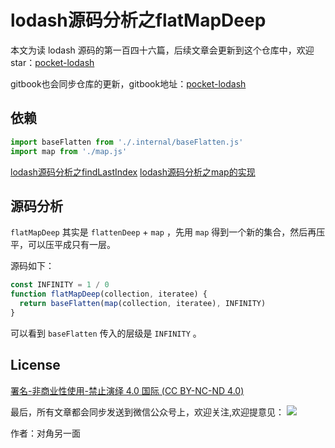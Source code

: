 # lodash源码分析之flatMapDeep

本文为读 lodash 源码的第一百四十六篇，后续文章会更新到这个仓库中，欢迎 star：[pocket-lodash](https://github.com/yeyuqiudeng/pocket-lodash)

gitbook也会同步仓库的更新，gitbook地址：[pocket-lodash](https://www.gitbook.com/book/yeyuqiudeng/pocket-lodash/details)

## 依赖

```javascript
import baseFlatten from './.internal/baseFlatten.js'
import map from './map.js'
```
[lodash源码分析之findLastIndex](internal/baseFlatten.md)
[lodash源码分析之map的实现](./map.md)

## 源码分析

`flatMapDeep` 其实是 `flattenDeep` + `map` ，先用 `map` 得到一个新的集合，然后再压平，可以压平成只有一层。

源码如下：

```javascript
const INFINITY = 1 / 0
function flatMapDeep(collection, iteratee) {
  return baseFlatten(map(collection, iteratee), INFINITY)
}
```

可以看到 `baseFlatten` 传入的层级是 `INFINITY` 。

## License

[署名-非商业性使用-禁止演绎 4.0 国际 (CC BY-NC-ND 4.0)](http://creativecommons.org/licenses/by-nc-nd/4.0/)

最后，所有文章都会同步发送到微信公众号上，欢迎关注,欢迎提意见：  ![](https://raw.githubusercontent.com/yeyuqiudeng/resource/master/images/qrcode_front-end-article.jpg) 

作者：对角另一面 